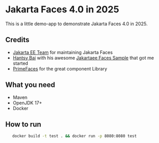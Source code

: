 # Jakarta Faces 4.0 in 2025

This is a little demo-app to demonstrate Jakarta Faces 4.0 in 2025. 

## Credits

- [Jakarta EE Team](https://jakarta.ee/specifications/faces/) for maintaining Jakarta Faces
- [Hantsy Bai](https://github.com/hantsy) with his awesome [Jakartaee Faces Sample](https://github.com/hantsy/jakartaee-faces-sample) that got me started
- [PrimeFaces](https://primefaces.org) for the great component Library


## What you need

- Maven
- OpenJDK 17+
- Docker

## How to run

```bash
   docker build -t test . && docker run -p 8080:8080 test
```
